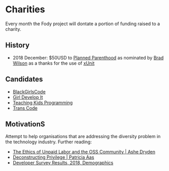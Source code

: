 # Charities

Every month the Fody project will dontate a portion of funding raised to a charity.


## History

 * 2018 December: $50USD to [Planned Parenthood](https://www.plannedparenthood.org) as nominated by [Brad Wilson](https://twitter.com/BradWilson) as a thanks for the use of [xUnit](https://xunit.github.io/)


## Candidates

 * [BlackGirlsCode](http://www.blackgirlscode.com/)
 * [Girl Develop It](https://www.girldevelopit.com/)
 * [Teaching Kids Programming](http://teachingkidsprogramming.org/)
 * [Trans Code](https://twitter.com/trans_code)


## MotivationS

Attempt to help organisations that are addressing the diversity problem in the technology industry. Further reading:

 * [The Ethics of Unpaid Labor and the OSS Community | Ashe Dryden](https://www.ashedryden.com/blog/the-ethics-of-unpaid-labor-and-the-oss-community)
 * [Deconstructing Privilege | Patricia Aas](https://vimeo.com/285097367)
 * [Developer Survey Results, 2018, Demographics](https://insights.stackoverflow.com/survey/2018/#demographics)
